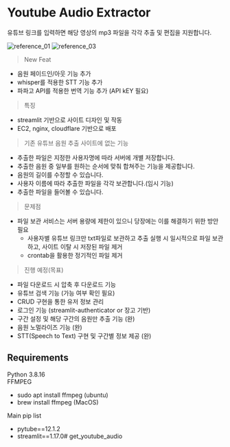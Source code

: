 # Youtube Audio Extractor
유튜브 링크를 입력하면 해당 영상의 mp3 파일을 각각 추출 및 편집을 지원합니다.


![reference_01](img/reference_img_01.png)
![reference_03](img/reference_img_03.png)

> New Feat
- 음원 페이드인/아웃 기능 추가
- whisper를 적용한 STT 기능 추가
- 파파고 API를 적용한 번역 기능 추가 (API kEY 필요)


> 특징
- streamlit 기반으로 사이트 디자인 및 작동
- EC2, nginx, cloudflare 기반으로 배포
> 기존 유튜브 음원 추출 사이트에 없는 기능
- 추출한 파일은 지정한 사용자명에 따라 서버에 개별 저장합니다.
- 추출한 음원 중 일부를 원하는 순서에 맞춰 합쳐주는 기능을 제공합니다.
- 음원의 길이를 수정할 수 있습니다.
- 사용자 이름에 따라 추출한 파일을 각각 보관합니다.(임시 기능)
- 추출한 파일을 들어볼 수 있습니다.

> 문제점
- 파일 보관 서비스는 서버 용량에 제한이 있으니 당장에는 이를 해결하기 위한 방안 필요
    - 사용자별 유튜브 링크만 txt파일로 보관하고 추출 실행 시 일시적으로 파일 보관하고, 사이트 이탈 시 저장된 파일 제거
    - crontab을 활용한 정기적인 파일 제거

> 진행 예정(목표)
- 파일 다운로드 시 압축 후 다운로드 기능
- 유튜브 검색 기능 (가능 여부 확인 필요)
- CRUD 구현을 통한 유저 정보 관리
- 로그인 기능 (streamlit-authenticator or 장고 기반)
- 구간 설정 및 해당 구간의 음원만 추출 기능 (완)
- 음원 노멀라이즈 기능 (완)
- STT(Speech to Text) 구현 및 구간별 정보 제공 (완)
## Requirements
Python 3.8.16  
FFMPEG
- sudo apt install ffmpeg (ubuntu)
- brew install ffmpeg (MacOS)

Main pip list
- pytube==12.1.2
- streamlit==1.17.0# get_youtube_audio
